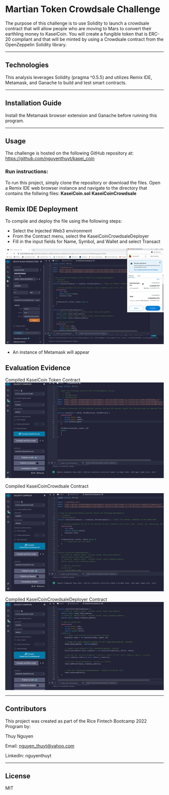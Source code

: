 # Martian Token Crowdsale Challenge

The purpose of this challenge is to use Solidity to launch a crowdsale contract that will allow people who are moving to Mars to convert their earthling money to KaseiCoin. You will create a fungible token that is ERC-20 compliant and that will be minted by using a Crowdsale contract from the OpenZeppelin Solidity library.
    
---

## Technologies

This analysis leverages Solidity (pragma ^0.5.5) and utilizes Remix IDE, Metamask, and Ganache to build and test smart contracts.

---

## Installation Guide

Install the Metamask browser extension and Ganache before running this program.

---

## Usage
The challenge is hosted on the following GitHub repository at: https://github.com/nguyenthuyt/kasei_coin   

### **Run instructions:**
To run this project, simply clone the repository or download the files. Open a Remix IDE web browser instance and navigate to the directory that contains the follwing files:
**KaseiCoin.sol**
**KaseiCoinCrowdsale**


## Remix IDE Deployment
To compile and deploy the file using the following steps:

- Select the Injected Web3 environment
- From the Contract menu, select the KaseiCoinCrowdsaleDeployer
- Fill in the input fields for Name, Symbol, and Wallet and select Transact



![Remix Compile](Evaluation_Evidence/KaseiCoinCrowdsaleDeployer.PNG)

- An instance of Metamask will appear


## Evaluation Evidence

Compiled KaseiCoin Token Contract
![Remix KaseiCoin Token Contract](Evaluation_Evidence/compiled_KaseiCoin.PNG)

Compiled KaseiCoinCrowdsale Contract

![Remix KaseiCoinCrowdsale Contract](Evaluation_Evidence/compiled_KaseiCoinCrowdsale.PNG)

Compiled KaseiCoinCrowdsaleDeployer Contract
![Remix KaseiCoinCrowdsaleDeployer Contract](Evaluation_Evidence/compiled_KaseiCoinCrowdsaleDeployer.PNG)





---

## Contributors

This project was created as part of the Rice Fintech Bootcamp 2022 Program by:

Thuy Nguyen

Email: nguyen_thuyt@yahoo.com

LinkedIn: nguyenthuyt



---

## License

MIT




